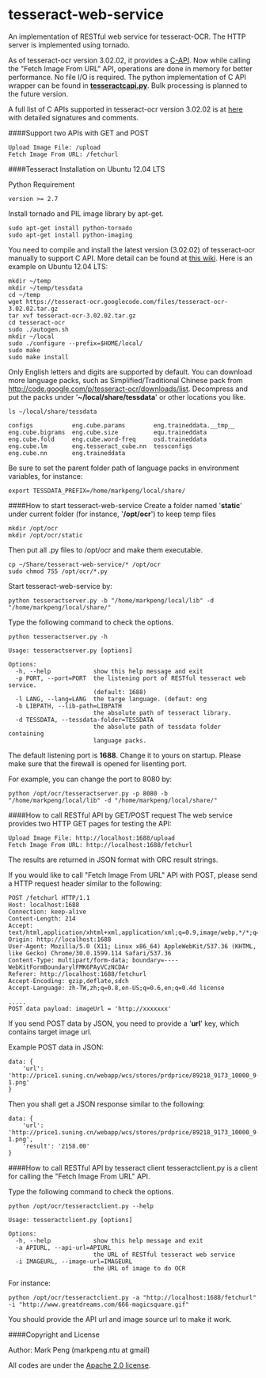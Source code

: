 tesseract-web-service
=====================

An implementation of RESTful web service for tesseract-OCR. The HTTP server is implemented using tornado.

As of tesseract-ocr version 3.02.02, it provides a <a href="https://code.google.com/p/tesseract-ocr/wiki/APIExample" target="_blank">C-API</a>.
Now while calling the "Fetch Image From URL" API, operations are done in memory for better performance. No file I/O is required. The python implementation of C API wrapper can be found in [**tesseractcapi.py**](https://github.com/guitarmind/tesseract-web-service/blob/master/tesseractcapi.py). Bulk processing is planned to the future version.

A full list of C APIs supported in tesseract-ocr version 3.02.02 is at [here](http://code.google.com/p/tesseract-ocr/source/browse/tags/release-3.02.02/api/capi.h) with detailed signatures and comments.

####Support two APIs with GET and POST

    Upload Image File: /upload
    Fetch Image From URL: /fetchurl

####Tesseract Installation on Ubuntu 12.04 LTS

Python Requirement

    version >= 2.7

Install tornado and PIL image library by apt-get.

    sudo apt-get install python-tornado
    sudo apt-get install python-imaging
    
You need to compile and install the latest version (3.02.02) of tesseract-ocr manually to support C API. More detail can be found at <a href="https://code.google.com/p/tesseract-ocr/wiki/Compiling" target="_blank">this wiki</a>. Here is an example on Ubuntu 12.04 LTS:

    mkdir ~/temp
    mkdir ~/temp/tessdata
    cd ~/temp
    wget https://tesseract-ocr.googlecode.com/files/tesseract-ocr-3.02.02.tar.gz
    tar xvf tesseract-ocr-3.02.02.tar.gz
    cd tesseract-ocr
    sudo ./autogen.sh
    mkdir ~/local
    sudo ./configure --prefix=$HOME/local/
    sudo make
    sudo make install

Only English letters and digits are supported by default.
You can download more language packs, such as Simplified/Traditional Chinese pack from http://code.google.com/p/tesseract-ocr/downloads/list. 
Decompress and put the packs under '**~/local/share/tessdata**' or other locations you like.

    ls ~/local/share/tessdata
    
    configs           eng.cube.params        eng.traineddata.__tmp__
    eng.cube.bigrams  eng.cube.size          equ.traineddata
    eng.cube.fold     eng.cube.word-freq     osd.traineddata
    eng.cube.lm       eng.tesseract_cube.nn  tessconfigs
    eng.cube.nn       eng.traineddata

Be sure to set the parent folder path of language packs in environment variables, for instance:

    export TESSDATA_PREFIX=/home/markpeng/local/share/


####How to start tesseract-web-service
Create a folder named '**static**' under current folder (for instance, '**/opt/ocr**') to keep temp files

    mkdir /opt/ocr
    mkdir /opt/ocr/static

Then put all .py files to /opt/ocr and make them executable.

    cp ~/Share/tesseract-web-service/* /opt/ocr
    sudo chmod 755 /opt/ocr/*.py

Start tesseract-web-service by:

    python tesseractserver.py -b "/home/markpeng/local/lib" -d "/home/markpeng/local/share/"

Type the following command to check the options.

    python tesseractserver.py -h

    Usage: tesseractserver.py [options]

    Options:
      -h, --help            show this help message and exit
      -p PORT, --port=PORT  the listening port of RESTful tesseract web service.
                            (default: 1688)
      -l LANG, --lang=LANG  the targe language. (defaut: eng
      -b LIBPATH, --lib-path=LIBPATH
                            the absolute path of tesseract library.
      -d TESSDATA, --tessdata-folder=TESSDATA
                            the absolute path of tessdata folder containing
                            language packs.
             

The default listening port is **1688**. Change it to yours on startup.
Please make sure that the firewall is opened for lisenting port.

For example, you can change the port to 8080 by:

    python /opt/ocr/tesseractserver.py -p 8080 -b "/home/markpeng/local/lib" -d "/home/markpeng/local/share/"

####How to call RESTful API by GET/POST request
The web service provides two HTTP GET pages for testing the API:

    Upload Image File: http://localhost:1688/upload
    Fetch Image From URL: http://localhost:1688/fetchurl

The results are returned in JSON format with ORC result strings.


If you would like to call "Fetch Image From URL" API with POST, please send a HTTP request header similar to the following:

    POST /fetchurl HTTP/1.1
    Host: localhost:1688
    Connection: keep-alive
    Content-Length: 214
    Accept: text/html,application/xhtml+xml,application/xml;q=0.9,image/webp,*/*;q=0.8
    Origin: http://localhost:1688
    User-Agent: Mozilla/5.0 (X11; Linux x86_64) AppleWebKit/537.36 (KHTML, like Gecko) Chrome/30.0.1599.114 Safari/537.36
    Content-Type: multipart/form-data; boundary=----WebKitFormBoundarylFMK6PAyVCzNCDAr
    Referer: http://localhost:1688/fetchurl
    Accept-Encoding: gzip,deflate,sdch
    Accept-Language: zh-TW,zh;q=0.8,en-US;q=0.6,en;q=0.4d license
    
    .....
    POST data payload: imageUrl = 'http://xxxxxxx'


If you send POST data by JSON, you need to provide a '**url**' key, which contains target image url.

Example POST data in JSON:

    data: {
        'url': 'http://price1.suning.cn/webapp/wcs/stores/prdprice/89218_9173_10000_9-1.png'
    }
    
Then you shall get a JSON response similar to the following:

    data: {
        'url': 'http://price1.suning.cn/webapp/wcs/stores/prdprice/89218_9173_10000_9-1.png',
        'result': '2158.00'
    }


####How to call RESTful API by tesseract client
tesseractclient.py is a client for calling the "Fetch Image From URL" API.

Type the following command to check the options.

    python /opt/ocr/tesseractclient.py --help
    
    Usage: tesseractclient.py [options]

    Options:
      -h, --help            show this help message and exit
      -a APIURL, --api-url=APIURL
                            the URL of RESTful tesseract web service
      -i IMAGEURL, --image-url=IMAGEURL
                            the URL of image to do OCR


For instance:

    python /opt/ocr/tesseractclient.py -a "http://localhost:1688/fetchurl" -i "http://www.greatdreams.com/666-magicsquare.gif"

You should provide the API url and image source url to make it work.

####Copyright and License

Author: Mark Peng (markpeng.ntu at gmail)

All codes are under the [Apache 2.0 license](LICENSE).


